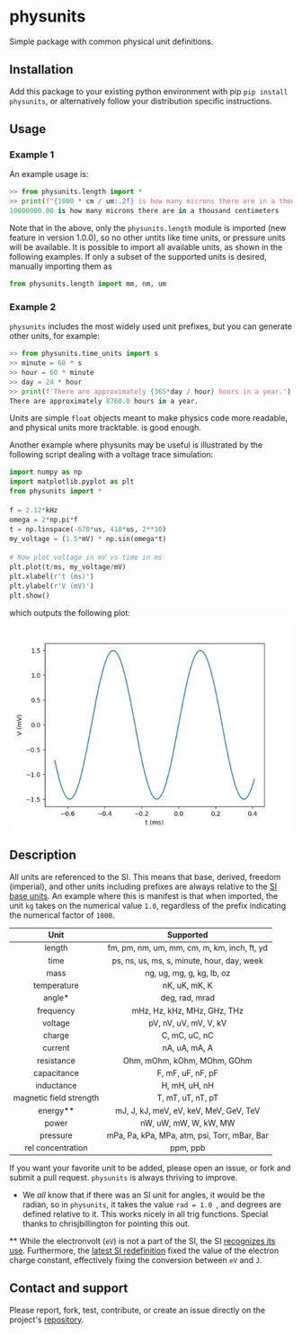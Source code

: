 # physunits

Simple package with common physical unit definitions. 

## Installation
Add this package to your existing python environment with pip
```pip install physunits```, or alternatively follow your distribution specific instructions. 

## Usage

### Example 1
An example usage is:
```python
>> from physunits.length import *
>> print(f"{1000 * cm / um:.2f} is how many microns there are in a thousand centimeters")
10000000.00 is how many microns there are in a thousand centimeters
```
Note that in the above, only the ``` physunits.length ``` module is imported (new feature in version 1.0.0), so no other untits like time units, or pressure units will be available. It is possible to import all available units, as shown in the following examples. If only a subset of the supported units is desired, manually importing them as

```python
from physunits.length import mm, nm, um
```

### Example 2
```physunits``` includes the most widely used unit prefixes, but you can generate other units, for example:
```python
>> from physunits.time_units import s
>> minute = 60 * s
>> hour = 60 * minute
>> day = 24 * hour
>> print(f'There are approximately {365*day / hour} hours in a year.')
There are approximately 8760.0 hours in a year.
```
Units are simple ``` float ``` objects meant to make physics code more readable, and physical units more tracktable. 
is good enough. 

Another example where physunits may be useful is illustrated by the following script dealing with a voltage trace simulation:
```python
import numpy as np
import matplotlib.pyplot as plt
from physunits import *

f = 2.12*kHz
omega = 2*np.pi*f
t = np.linspace(-670*us, 410*us, 2**10)
my_voltage = (1.5*mV) * np.sin(omega*t)

# Now plot voltage in mV vs time in ms
plt.plot(t/ms, my_voltage/mV)
plt.xlabel(r't (ms)')
plt.ylabel(r'V (mV)')
plt.show()
```
which outputs the following plot:
![example_plot](/docs/readme_plot.png)

## Description
All units are referenced to the SI. This means that base, derived, freedom (imperial), and other units including prefixes are always relative to the [SI base units](https://www.nist.gov/pml/weights-and-measures/metric-si/si-units). An example where this is manifest is that when imported, the unit ```kg``` takes on the numerical value ```1.0```, regardless of the prefix indicating the numerical factor of ```1000```.

| Unit        |    Supported    |
| :-------------: |:-------------:|
| length | fm, pm, nm, um, mm, cm, m, km, inch, ft, yd |
| time | ps, ns, us, ms, s, minute, hour, day, week |
| mass | ng, ug, mg, g, kg, lb, oz |
| temperature | nK, uK, mK, K |
| angle* | deg, rad, mrad |
| frequency | mHz, Hz, kHz, MHz, GHz, THz |
| voltage | pV, nV, uV, mV, V, kV |
| charge | C, mC, uC, nC |
| current | nA, uA, mA, A |
| resistance | Ohm, mOhm, kOhm, MOhm, GOhm |
| capacitance | F, mF, uF, nF, pF | 
| inductance | H, mH, uH, nH |
| magnetic field strength| T, mT, uT, nT, pT | 
| energy** | mJ, J, kJ, meV, eV, keV, MeV, GeV, TeV | 
| power | nW, uW, mW, W, kW, MW |
| pressure | mPa, Pa, kPa, MPa, atm, psi, Torr, mBar, Bar |
| rel concentration | ppm, ppb |

If you want your favorite unit to be added, please open an issue, or fork and submit a pull request. ``` physunits ``` is always thriving to improve.

* We _all_ know that if there was an SI unit for angles, it would be the radian, so in ```physunits```, it takes the value ```rad = 1.0 ```, and degrees are defined relative to it. This works nicely in all trig functions. Special thanks to chrisjbillington for pointing this out.

** While the electronvolt (```eV```) is not a part of the SI, the SI [recognizes its use](https://en.wikipedia.org/wiki/Non-SI_units_mentioned_in_the_SI). Furthermore, the [latest SI redefinition](https://en.wikipedia.org/wiki/2019_redefinition_of_the_SI_base_units) fixed the value of the electron charge constant, effectively fixing the conversion between ```eV``` and ```J```.

## Contact and support
Please report, fork, test, contribute, or create an issue directly on the project's [repository](https://github.com/pacosalces/physunits).
